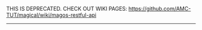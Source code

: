 
THIS IS DEPRECATED. CHECK OUT WIKI PAGES: https://github.com/AMC-TUT/magical/wiki/magos-restful-api

****
